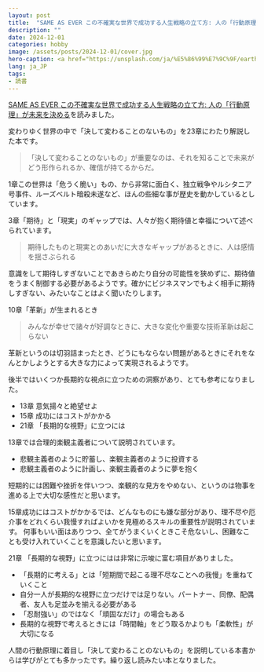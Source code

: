 ```yaml
---
layout: post
title:  "SAME AS EVER この不確実な世界で成功する人生戦略の立て方: 人の「行動原理」が未来を決めるを読みました"
description: ""
date: 2024-12-01
categories: hobby
image: /assets/posts/2024-12-01/cover.jpg
hero-caption: <a href="https://unsplash.com/ja/%E5%86%99%E7%9C%9F/earth-with-clouds-above-the-african-continent-vhSz50AaFAs?utm_content=creditCopyText&utm_medium=referral&utm_source=unsplash">Unsplash</a>の<a href="https://unsplash.com/ja/@nasa?utm_content=creditCopyText&utm_medium=referral&utm_source=unsplash">NASA</a>が撮影した写真
lang: ja_JP
tags:
- 読書
---
```


[SAME AS EVER この不確実な世界で成功する人生戦略の立て方: 人の「行動原理」が未来を決める](https://amzn.asia/d/gRKZaIr)を読みました。

変わりゆく世界の中で「決して変わることのないもの」を23章にわたり解説した本です。

> 「決して変わることのないもの」が重要なのは、それを知ることで未来がどう形作られるか、確信が持てるからだ。

1章この世界は「危うく脆い」もの、から非常に面白く、独立戦争やルシタニア号事件、ルーズベルト暗殺未遂など、ほんの些細な事が歴史を動かしているとしています。

3章「期待」と「現実」のギャップでは、人々が抱く期待値と幸福について述べられています。

> 期待したものと現実とのあいだに大きなギャップがあるときに、人は感情を揺さぶられる

意識をして期待しすぎないことであきらめたり自分の可能性を狭めずに、期待値をうまく制御する必要があるようです。確かにビジネスマンでもよく相手に期待しすぎない、みたいなことはよく聞いたりします。

10章「革新」が生まれるとき

> みんなが幸せで諸々が好調なときに、大きな変化や重要な技術革新は起こらない

革新というのは切羽詰まったとき、どうにもならない問題があるときにそれをなんとかしようとする大きな力によって実現されるようです。

後半ではいくつか長期的な視点に立つための洞察があり、とても参考になりました。

- 13章 意気揚々と絶望せよ
- 15章 成功にはコストがかかる
- 21章 「長期的な視野」に立つには

13章では合理的楽観主義者について説明されています。

- 悲観主義者のように貯蓄し、楽観主義者のように投資する
- 悲観主義者のように計画し、楽観主義者のように夢を抱く

短期的には困難や挫折を伴いつつ、楽観的な見方をやめない、というのは物事を進める上で大切な感性だと思います。

15章成功にはコストがかかるでは、どんなものにも嫌な部分があり、理不尽や厄介事をどれくらい我慢すればよいかを見極めるスキルの重要性が説明されています。
何事もいい面はありつつ、全てがうまくいくときこそ危ないし、困難なことも受け入れていくことを意識したいと思います。

21章 「長期的な視野」に立つにはは非常に示唆に富む項目がありました。

- 「長期的に考える」とは「短期間で起こる理不尽なことへの我慢」を重ねていくこと
- 自分一人が長期的な視野に立つだけでは足りない。パートナー、同僚、配偶者、友人も足並みを揃える必要がある
- 「忍耐強い」のではなく「頑固なだけ」の場合もある
- 長期的な視野で考えるときには「時間軸」をどう取るかよりも「柔軟性」が大切になる

人間の行動原理に着目し「決して変わることのないもの」を説明している本書からは学びがとても多かったです。繰り返し読みたい本となりました。
